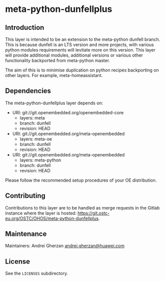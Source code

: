 # meta-python-dunfellplus

## Introduction

This layer is intended to be an extension to the meta-python dunfell branch. This is because dunfell is an LTS version and more projects, with various python modules requirements will levitate more on this version. This layer will provide additional modules, additional versions or various other functionality backported from meta-python master.

The aim of this is to minimise duplication on python recipes backporting on other layers. For example, meta-homeassistant.

## Dependencies

The meta-python-dunfellplus layer depends on:

* URI: git://git.openembedded.org/openembedded-core
  * layers: meta
  * branch: dunfell
  * revision: HEAD
* URI: git://git.openembedded.org/meta-openembedded
  * layers: meta-oe
  * branch: dunfell
  * revision: HEAD
* URI: git://git.openembedded.org/meta-openembedded
  * layers: meta-python
  * branch: dunfell
  * revision: HEAD

Please follow the recommended setup procedures of your OE distribution.

## Contributing

Contributions to this layer are to be handled as merge requests in the Gitlab instance where the layer is hosted: https://git.ostc-eu.org/OSTC/OHOS/meta-python-dunfellplus.

## Maintenance

Maintainers: Andrei Gherzan <andrei.gherzan@huawei.com>

## License

See the `LICENSES` subdirectory.
